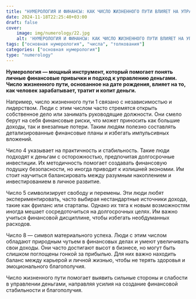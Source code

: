 ```yaml
---
title: "НУМЕРОЛОГИЯ И ФИНАНСЫ: КАК ЧИСЛО ЖИЗНЕННОГО ПУТИ ВЛИЯЕТ НА УПРАВЛЕНИЕ ДЕНЬГАМИ (ЧАСТЬ 1)"
date: 2024-11-18T22:25:40+03:00
draft: false
cover:
    image: img/numerology/22.jpg
    alt: 'НУМЕРОЛОГИЯ И ФИНАНСЫ: КАК ЧИСЛО ЖИЗНЕННОГО ПУТИ ВЛИЯЕТ НА УПРАВЛЕНИЕ ДЕНЬГАМИ (ЧАСТЬ 1)'
tags: ["основная нумерология", "числа", "толкования"]
categories: ["основная нумерология"]
type: "numerology"
---
```



**Нумерология — мощный инструмент, который помогает понять личные финансовые привычки и подход к управлению деньгами. Число жизненного пути, основанное на дате рождения, влияет на то, как человек зарабатывает, тратит и копит деньги.**

Например, число жизненного пути 1 связано с независимостью и лидерством. Люди с этим числом часто стремятся открыть собственное дело или занимать руководящие должности. Они смело берут на себя финансовые риски, что может приносить как большие доходы, так и внезапные потери. Таким людям полезно составлять детализированные финансовые планы и избегать импульсивных вложений.

Число 4 указывает на практичность и стабильность. Такие люди подходят к деньгам с осторожностью, предпочитая долгосрочные инвестиции. Их методичность помогает создавать финансовую подушку безопасности, но иногда приводит к излишней экономии. Им стоит научиться балансировать между разумным накоплением и инвестированием в личное развитие.

Число 5 символизирует свободу и перемены. Эти люди любят экспериментировать, часто выбирая нестандартные источники дохода, такие как фриланс или стартапы. Однако их тяга к новым возможностям иногда мешает сосредоточиться на долгосрочных целях. Им важно учиться финансовой дисциплине, чтобы избегать необдуманных расходов.

Число 8 — символ материального успеха. Люди с этим числом обладают природным чутьем в финансовых делах и умеют увеличивать свои доходы. Они часто достигают высот в бизнесе, но могут быть слишком поглощены гонкой за прибылью. Для них важно находить баланс между карьерой и личной жизнью, чтобы не терять здоровья и эмоционального благополучия.

Число жизненного пути помогает выявить сильные стороны и слабости в управлении деньгами, направляя усилия на создание финансовой стабильности и благополучия.
